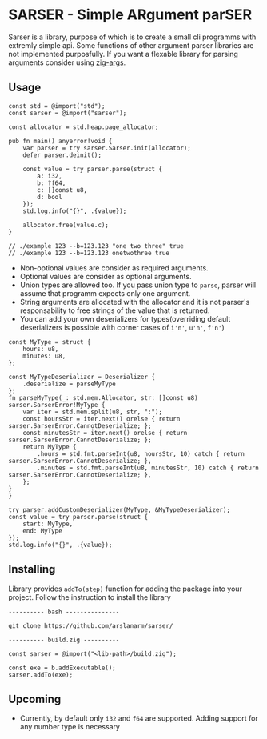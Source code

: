 # SARSER - Simple ARgument parSER

Sarser is a library, purpose of which is to create a small cli programms with extremly simple api.
Some functions of other argument parser libraries are not implemented purposfully. If you want a flexable library for parsing arguments
consider using [zig-args](https://github.com/MasterQ32/zig-args).


## Usage

```
const std = @import("std");
const sarser = @import("sarser");

const allocator = std.heap.page_allocator;

pub fn main() anyerror!void {
    var parser = try sarser.Sarser.init(allocator);
    defer parser.deinit();

    const value = try parser.parse(struct {
        a: i32,
        b: ?f64,
        c: []const u8,
        d: bool
    });
    std.log.info("{}", .{value});
    
    allocator.free(value.c);
}

// ./example 123 --b=123.123 "one two three" true
// ./example 123 --b=123.123 onetwothree true
```

+ Non-optional values are consider as required arguments.
+ Optional values are consider as optional arguments.
+ Union types are allowed too. If you pass union type to `parse`, parser will assume that programm expects only one argument.
+ String arguments are allocated with the allocator and it is not parser's responsability to free strings of the value that is returned.
+ You can add your own deserializers for types(overriding default deserializers is possible with corner cases of `i'n'`, `u'n'`, `f'n'`)

```
const MyType = struct {
    hours: u8,
    minutes: u8,
};

const MyTypeDeserializer = Deserializer {
    .deserialize = parseMyType
};
fn parseMyType(_: std.mem.Allocator, str: []const u8) sarser.SarserError!MyType {
    var iter = std.mem.split(u8, str, ":");
    const hoursStr = iter.next() orelse { return sarser.SarserError.CannotDeserialize; };
    const minutesStr = iter.next() orelse { return sarser.SarserError.CannotDeserialize; };
    return MyType {
        .hours = std.fmt.parseInt(u8, hoursStr, 10) catch { return sarser.SarserError.CannotDeserialize; },
        .minutes = std.fmt.parseInt(u8, minutesStr, 10) catch { return sarser.SarserError.CannotDeserialize; },
    };
}
}

try parser.addCustomDeserializer(MyType, &MyTypeDeserializer);
const value = try parser.parse(struct {
    start: MyType,
    end: MyType
});
std.log.info("{}", .{value});
```

## Installing

Library provides `addTo(step)` function for adding the package into your project. Follow the instruction to install the library

```
---------- bash ---------------

git clone https://github.com/arslanarm/sarser/

---------- build.zig ----------

const sarser = @import("<lib-path>/build.zig");

const exe = b.addExecutable();
sarser.addTo(exe);

```

## Upcoming

+ Currently, by default only `i32` and `f64` are supported. Adding support for any number type is necessary